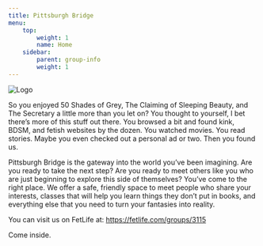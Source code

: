 ```yaml
---
title: Pittsburgh Bridge
menu:
    top:
        weight: 1
        name: Home
    sidebar:
        parent: group-info
        weight: 1
---
```


![Logo](/images/logo.png)

So you enjoyed 50 Shades of Grey, The Claiming of Sleeping Beauty, and The Secretary a little more than you let on? You thought to yourself, I bet there’s more of this stuff out there. You browsed a bit and found kink, BDSM, and fetish websites by the dozen. You watched movies. You read stories. Maybe you even checked out a personal ad or two. Then you found us.

Pittsburgh Bridge is the gateway into the world you’ve been imagining. Are you ready to take the next step? Are you ready to meet others like you who are just beginning to explore this side of themselves? You’ve come to the right place. We offer a safe, friendly space to meet people who share your interests, classes that will help you learn things they don’t put in books, and everything else that you need to turn your fantasies into reality.

You can visit us on FetLife at: https://fetlife.com/groups/3115

Come inside.
